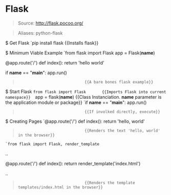 # Flask

> Source: http://flask.pocoo.org/

> Aliases: python-flask

$ Get Flask
    `pip install flask             {{Installs flask}} 

$ Minimum Viable Example
    `from flask import Flask
app = Flask(__name__)

@app.route('/')
def index():
		return 'hello world'

if __name__ == "__main__":
		app.run()
>                                  {{A bare bones flask example}} 

$ Start Flask
    `from flask import Flask       {{Imports Flask into current namespace}} 
    `app = flask(__name__)         {{Class Instanciation. __name__ parameter is the application module or package}} 
    `if __name__ == "__main__":
		app.run()
>                                  {{If involked directly, execute}} 

$ Creating Pages
    `@app.route('/')
def index():
		return 'hello, world'
>                                  {{Renders the text 'hello, world' in the browser}} 
    `from flask import Flask, render_template

..

@app.route('/')
def index():
		return render_template('index.html')

..
>                                  {{Renders the template templates/index.html in the browser}} 

